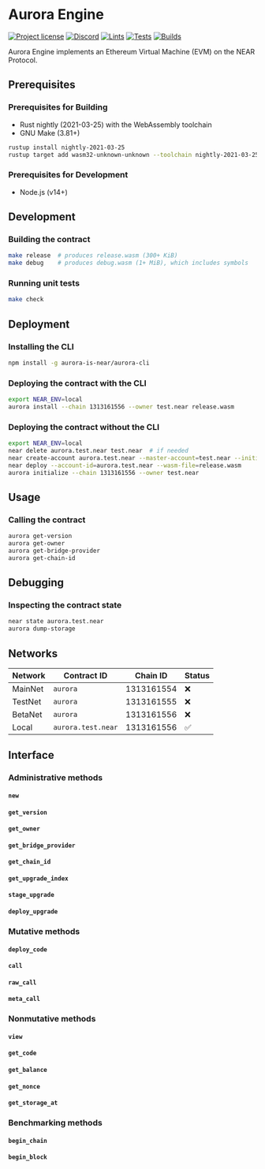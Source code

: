 # Aurora Engine

[![Project license](https://img.shields.io/badge/License-Public%20Domain-blue.svg)](https://creativecommons.org/publicdomain/zero/1.0/)
[![Discord](https://img.shields.io/discord/490367152054992913?label=Discord)](https://discord.gg/jNjHYUF8vw)
[![Lints](https://github.com/aurora-is-near/aurora-engine/actions/workflows/lints.yml/badge.svg)](https://github.com/aurora-is-near/aurora-engine/actions/workflows/lints.yml)
[![Tests](https://github.com/aurora-is-near/aurora-engine/actions/workflows/tests.yml/badge.svg)](https://github.com/aurora-is-near/aurora-engine/actions/workflows/tests.yml)
[![Builds](https://github.com/aurora-is-near/aurora-engine/actions/workflows/builds.yml/badge.svg)](https://github.com/aurora-is-near/aurora-engine/actions/workflows/builds.yml)

Aurora Engine implements an Ethereum Virtual Machine (EVM) on the NEAR Protocol.

## Prerequisites

### Prerequisites for Building

- Rust nightly (2021-03-25) with the WebAssembly toolchain
- GNU Make (3.81+)

```sh
rustup install nightly-2021-03-25
rustup target add wasm32-unknown-unknown --toolchain nightly-2021-03-25
```

### Prerequisites for Development

- Node.js (v14+)

## Development

### Building the contract

```sh
make release  # produces release.wasm (300+ KiB)
make debug    # produces debug.wasm (1+ MiB), which includes symbols
```

### Running unit tests

```sh
make check
```

## Deployment

### Installing the CLI

```sh
npm install -g aurora-is-near/aurora-cli
```

### Deploying the contract with the CLI

```sh
export NEAR_ENV=local
aurora install --chain 1313161556 --owner test.near release.wasm
```

### Deploying the contract without the CLI

```sh
export NEAR_ENV=local
near delete aurora.test.near test.near  # if needed
near create-account aurora.test.near --master-account=test.near --initial-balance 1000000
near deploy --account-id=aurora.test.near --wasm-file=release.wasm
aurora initialize --chain 1313161556 --owner test.near
```

## Usage

### Calling the contract

```sh
aurora get-version
aurora get-owner
aurora get-bridge-provider
aurora get-chain-id
```

## Debugging

### Inspecting the contract state

```sh
near state aurora.test.near
aurora dump-storage
```

## Networks

Network | Contract ID        | Chain ID   | Status
------- | ------------------ | ---------- | ------
MainNet | `aurora`           | 1313161554 | ❌
TestNet | `aurora`           | 1313161555 | ❌
BetaNet | `aurora`           | 1313161556 | ❌
Local   | `aurora.test.near` | 1313161556 | ✅

## Interface

### Administrative methods

#### `new`

#### `get_version`

#### `get_owner`

#### `get_bridge_provider`

#### `get_chain_id`

#### `get_upgrade_index`

#### `stage_upgrade`

#### `deploy_upgrade`

### Mutative methods

#### `deploy_code`

#### `call`

#### `raw_call`

#### `meta_call`

### Nonmutative methods

#### `view`

#### `get_code`

#### `get_balance`

#### `get_nonce`

#### `get_storage_at`

### Benchmarking methods

#### `begin_chain`

#### `begin_block`
